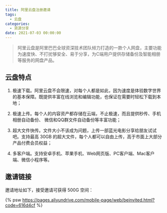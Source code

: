 ```yaml
---
title: 阿里云盘注册邀请
tags:
  - 云盘
categories:
  - 资源分享
date: 2021-07-03 00:00:00
---
```


> 阿里云盘是阿里巴巴全球资深技术团队倾力打造的一款个人网盘，主要功能为速度快、不打扰够安全、易于分享，为C端用户提供存储备份及智能相册等服务的网盘产品。

<!-- more -->

## 云盘特点

1. 极速下载。阿里云盘不会限速，对每个人都是如此，因为速度是体验数字世界的基本保障。既提供丰富在线浏览和编辑功能，也保证在需要时轻松下载到本地；

2. 极速上传。每个人的内容资产都存储在云端，不止极速，而且提供秒传、手机相册自动备份、 微信和QQ群文件自动备份等丰富功能；

3. 超大文件快传。文件大小不该成为问题，上传一部蓝光电影分享给朋友试试吧。支持最高 30GB 的超大文件，每个人都可以自由上传，高于市面上大部分产品付费会员权益；

4. 多客户端。支持安卓手机、苹果手机、Web网页版、PC客户端、Mac客户端、微信小程序等。

## 邀请链接

邀请地址如下，接受邀请可获得 500G 空间：

{% psw https://pages.aliyundrive.com/mobile-page/web/beinvited.html?code=616d4cf %}